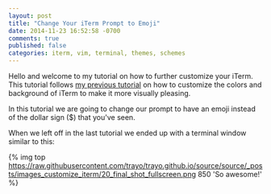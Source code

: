 ```yaml
---
layout: post
title: "Change Your iTerm Prompt to Emoji"
date: 2014-11-23 16:52:58 -0700
comments: true
published: false
categories: iterm, vim, terminal, themes, schemes
---
```


Hello and welcome to my tutorial on how to further
customize your iTerm. This tutorial follows
[my previous tutorial](http://yoderbacon.com/blog/2014/10/22/how-to-customize-iterm/)
on how to customize the colors and background of iTerm to
make it more visually pleasing.  

In this tutorial we are going to change our prompt to
have an emoji instead of the dollar sign ($) that you've seen.

When we left off in the last tutorial we ended up with
a terminal window similar to this:


{% img top https://raw.githubusercontent.com/trayo/trayo.github.io/source/source/_posts/images_customize_iterm/20_final_shot_fullscreen.png 850 'So awesome!' %}

